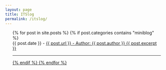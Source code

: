 ```yaml
---
layout: page
title: ITSlog
permalink: /itslog/
---
```


<ul>
  {% for post in site.posts %}
    {% if post.categories contains "miniblog" %}
      <li style="list-style-type: none;">{{ post.date }} - <a href="{{ post.url }}">{{ post.url }} - Author: {{ post.author }}
        {{ post.excerpt }}
      </li>
      <hr>
    {% endif %}
  {% endfor %}
</ul>
